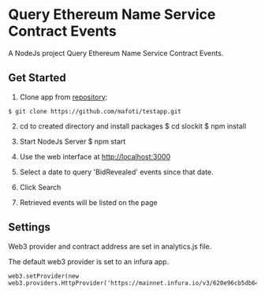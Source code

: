 # Query Ethereum Name Service Contract Events
A NodeJs project Query Ethereum Name Service Contract Events.

## Get Started

1) Clone app from [repository](https://github.com/mafoti/testapp):
```
$ git clone https://github.com/mafoti/testapp.git

```
2) cd to created directory and install packages
$ cd slockit
$ npm install

3) Start NodeJs Server
$ npm start

4) Use the web interface at [http://localhost:3000](http://localhost:3000)

5) Select a date to query 'BidRevealed' events since that date.

6) Click Search

7) Retrieved events will be listed on the page

## Settings

Web3 provider and contract address are set in analytics.js file.

The default web3 provider is set to an infura app.
```
web3.setProvider(new web3.providers.HttpProvider('https://mainnet.infura.io/v3/620e96cb5db6446dbffda63c211b0768'));
```


